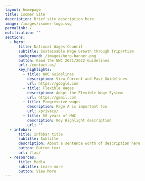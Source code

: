 ```yaml
---
layout: homepage
title: Isomer Site
description: Brief site description here
image: /images/isomer-logo.svg
permalink: /
notification: ""
sections:
  - hero:
      title: National Wages Council
      subtitle: Sustainable Wage Growth through Tripartism
      background: /images/hero-banner.png
      button: Read the NWC 2021/2022 Guidelines
      url: /contact-us/
      key_highlights:
        - title: NWC Guidelines
          description: View Current and Past Guidelines
          url: https://google.com
        - title: Flexible Wages
          description: Adopt the Flexible Wage System
          url: https://gmail.com
        - title: Progressive wages
          description: Page A is important too
          url: /privacy/
        - title: 50 years of NWC
          description: Key Highlight description
          url: ""
  - infobar:
      title: Infobar title
      subtitle: Subtitle
      description: About a sentence worth of description here
      button: Button text
      url: /faq/
  - resources:
      title: Media
      subtitle: Learn more
      button: View More
---
```

